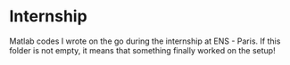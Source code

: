 # Internship
Matlab codes I wrote on the go during the internship at ENS - Paris.
If this folder is not empty, it means that something finally worked on the setup!
